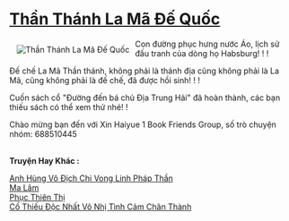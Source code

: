 <a href="https://truyenwiki.net/than-thanh-la-ma-de-quoc.35390/" title="Thần Thánh La Mã Đế Quốc"><h1>Thần Thánh La Mã Đế Quốc</h1></a><div style="display:table"><img align="right" style="float: left; padding: 10px;" src="https://truyenwiki.net/a/img/str/src/35390.jpg" alt="Thần Thánh La Mã Đế Quốc">Con đường phục hưng nước Áo, lịch sử đấu tranh của dòng họ Habsburg! ! !<p></p> Đế chế La Mã Thần thánh, không phải là thánh địa cũng không phải là La Mã, cũng không phải là đế chế, đã được hồi sinh! ! !<p></p> Cuốn sách cổ "Đường đến bá chủ Địa Trung Hải" đã hoàn thành, các bạn thiếu sách có thể xem thử nhé! !<p></p> Chào mừng bạn đến với Xin Haiyue 1 Book Friends Group, số trò chuyện nhóm: 688510445</div><p><br><b>Truyện Hay Khác :</b></p><a href="https://truyenwiki.net/anh-hung-vo-dich-chi-vong-linh-phap-than.36511/" alt="Anh Hùng Vô Địch Chi Vong Linh Pháp Thần">Anh Hùng Vô Địch Chi Vong Linh Pháp Thần</a><br/><a href="https://github.com/nownovels/wikidich/tree/master/truyenhay/35573" alt="Ma Lâm">Ma Lâm</a><br/><a href="https://github.com/nownovels/wikidich/tree/master/truyenhay/35006" alt="Phục Thiên Thị">Phục Thiên Thị</a><br/><a href="https://github.com/nownovels/wikidich/tree/master/truyenhay/35077" alt="Cố Thiếu Độc Nhất Vô Nhị Tình Cảm Chân Thành">Cố Thiếu Độc Nhất Vô Nhị Tình Cảm Chân Thành</a><br/>